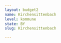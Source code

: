 ```yaml
---
layout: budget2
name: Kirchensittenbach
level: kommune
state: BY
slug: Kirchensittenbach

---
```



